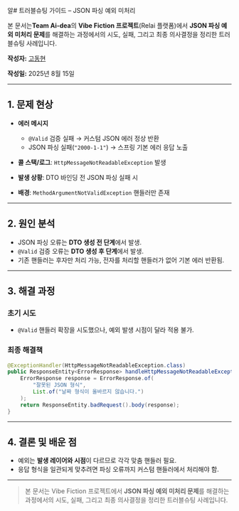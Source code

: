 알# 트러블슈팅 가이드 – JSON 파싱 예외 미처리

본 문서는**Team Ai-dea**의 **Vibe Fiction 프로젝트**(Relai 플랫폼)에서 **JSON 파싱 예외 미처리 문제**를 해결하는 과정에서의 시도, 실패, 그리고 최종 의사결정을 정리한 트러블슈팅 사례입니다.

**작성자:** [고동현](https://github.com/rhehdgus8831)

**작성일:** 2025년 8월 15일

---

## 1. 문제 현상

* **에러 메시지**

  * `@Valid` 검증 실패 → 커스텀 JSON 에러 정상 반환
  * JSON 파싱 실패(`"2000-1-1"`) → 스프링 기본 에러 응답 노출
* **콜 스택/로그**: `HttpMessageNotReadableException` 발생
* **발생 상황**: DTO 바인딩 전 JSON 파싱 실패 시
* **배경**: `MethodArgumentNotValidException` 핸들러만 존재

---

## 2. 원인 분석

* JSON 파싱 오류는 **DTO 생성 전 단계**에서 발생.
* `@Valid` 검증 오류는 **DTO 생성 후 단계**에서 발생.
* 기존 핸들러는 후자만 처리 가능, 전자를 처리할 핸들러가 없어 기본 에러 반환됨.

---

## 3. 해결 과정

### 초기 시도

* `@Valid` 핸들러 확장을 시도했으나, 예외 발생 시점이 달라 적용 불가.

### 최종 해결책

```java
@ExceptionHandler(HttpMessageNotReadableException.class)
public ResponseEntity<ErrorResponse> handleHttpMessageNotReadableException(HttpMessageNotReadableException ex) {
    ErrorResponse response = ErrorResponse.of(
        "잘못된 JSON 형식",
        List.of("날짜 형식이 올바르지 않습니다.")
    );
    return ResponseEntity.badRequest().body(response);
}
```

---

## 4. 결론 및 배운 점

* 예외는 **발생 레이어와 시점**이 다르므로 각각 맞춤 핸들러 필요.
* 응답 형식을 일관되게 맞추려면 파싱 오류까지 커스텀 핸들러에서 처리해야 함.

---

> 본 문서는 Vibe Fiction 프로젝트에서 **JSON 파싱 예외 미처리 문제**를 해결하는 과정에서의 시도, 실패, 그리고 최종 의사결정을 정리한 트러블슈팅 사례입니다.

